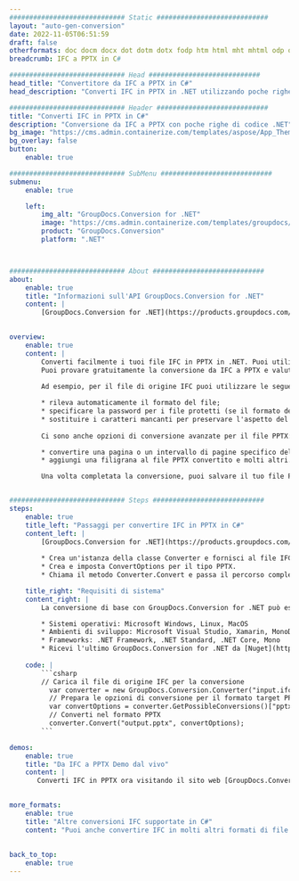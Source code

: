 ```yaml
---
############################# Static ############################
layout: "auto-gen-conversion"
date: 2022-11-05T06:51:59
draft: false
otherformats: doc docm docx dot dotm dotx fodp htm html mht mhtml odp odt otp pot potm potx pps ppsm ppsx ppt pptm pptx rtf
breadcrumb: IFC a PPTX in C#

############################# Head ############################
head_title: "Convertitore da IFC a PPTX in C#"
head_description: "Converti IFC in PPTX in .NET utilizzando poche righe di codice. Utilizza l'API di conversione dei documenti di GroupDocs per convertire oltre 160 formati di file."

############################# Header ############################
title: "Converti IFC in PPTX in C#"
description: "Conversione da IFC a PPTX con poche righe di codice .NET"
bg_image: "https://cms.admin.containerize.com/templates/aspose/App_Themes/V3/images/bg/header1.png"
bg_overlay: false
button:
    enable: true

############################# SubMenu ############################
submenu:
    enable: true

    left:
        img_alt: "GroupDocs.Conversion for .NET"
        image: "https://cms.admin.containerize.com/templates/groupdocs/images/product-logos/90x90-noborder/groupdocs-conversion-net.png"
        product: "GroupDocs.Conversion"
        platform: ".NET"



############################# About ############################
about:
    enable: true
    title: "Informazioni sull'API GroupDocs.Conversion for .NET"
    content: |
        [GroupDocs.Conversion for .NET](https://products.groupdocs.com/conversion/net/) può essere utilizzato per convertire Microsoft Word, Excel, PowerPoint, PDF, Visio e altri formati. GroupDocs.Conversion è un'API standalone adatta per sistemi interni e back-end in cui sono richieste prestazioni elevate. Non dipende da alcun software come Microsoft o Open Office.
    

overview:
    enable: true
    content: |
        Converti facilmente i tuoi file IFC in PPTX in .NET. Puoi utilizzare solo un paio di righe di codice C# in qualsiasi piattaforma a tua scelta come: Windows, Linux, macOS.
        Puoi provare gratuitamente la conversione da IFC a PPTX e valutare la qualità dei risultati della conversione. Insieme a semplici scenari di conversione di file, puoi provare opzioni più avanzate per caricare il file di origine IFC e per salvare il risultato di output PPTX. 
        
        Ad esempio, per il file di origine IFC puoi utilizzare le seguenti opzioni di caricamento:

        * rileva automaticamente il formato del file;
        * specificare la password per i file protetti (se il formato del file lo supporta);
        * sostituire i caratteri mancanti per preservare l'aspetto del documento.
        
        Ci sono anche opzioni di conversione avanzate per il file PPTX:

        * convertire una pagina o un intervallo di pagine specifico del documento;
        * aggiungi una filigrana al file PPTX convertito e molti altri.

        Una volta completata la conversione, puoi salvare il tuo file PPTX nel percorso del file locale o in qualsiasi archivio di terze parti come FTP, Amazon S3, Google Drive, Dropbox ecc. Nota: per convertire IFC in {{ TO}} non è necessario alcun software aggiuntivo installato, come MS Office, Open Office, Adobe Acrobat Reader ecc.


############################# Steps ############################
steps:
    enable: true
    title_left: "Passaggi per convertire IFC in PPTX in C#"
    content_left: |
        [GroupDocs.Conversion for .NET](https://products.groupdocs.com/conversion/net/) consente agli sviluppatori di convertire facilmente un file IFC in PPTX con poche righe di codice.
        
        * Crea un'istanza della classe Converter e fornisci al file IFC il percorso completo
        * Crea e imposta ConvertOptions per il tipo PPTX.
        * Chiama il metodo Converter.Convert e passa il percorso completo e il formato (PPTX) come parametro

    title_right: "Requisiti di sistema"
    content_right: |
        La conversione di base con GroupDocs.Conversion for .NET può essere eseguita in pochi semplici passaggi. Le nostre API sono supportate su tutte le principali piattaforme e sistemi operativi. Prima di eseguire il codice seguente, assicurati di avere i seguenti prerequisiti installati sul tuo sistema.

        * Sistemi operativi: Microsoft Windows, Linux, MacOS
        * Ambienti di sviluppo: Microsoft Visual Studio, Xamarin, MonoDevelop
        * Frameworks: .NET Framework, .NET Standard, .NET Core, Mono
        * Ricevi l'ultimo GroupDocs.Conversion for .NET da [Nuget](https://www.nuget.org/packages/groupdocs.conversion)
         
    code: |
        ```csharp    
        // Carica il file di origine IFC per la conversione
          var converter = new GroupDocs.Conversion.Converter("input.ifc");
          // Prepara le opzioni di conversione per il formato target PPTX
          var convertOptions = converter.GetPossibleConversions()["pptx"].ConvertOptions;
          // Converti nel formato PPTX
          converter.Convert("output.pptx", convertOptions);
        ```

demos:
    enable: true
    title: "Da IFC a PPTX Demo dal vivo"
    content: |
       Converti IFC in PPTX ora visitando il sito web [GroupDocs.Conversion App](https://products.groupdocs.app/conversion/family). La demo online presenta i seguenti vantaggi
          

more_formats:
    enable: true
    title: "Altre conversioni IFC supportate in C#"
    content: "Puoi anche convertire IFC in molti altri formati di file. Si prega di consultare l'elenco di seguito."
       
       
back_to_top:
    enable: true
---
```

